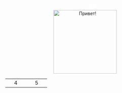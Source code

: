 <body>
    <div id="header" align="center">
      <center><font color='white'><big>Hello!👋🤙</big></font></center>
      </div>
        <div id="header" align="center">
      <img src="https://www.riotgames.com/darkroom/630/81fa62640571559795977cb9e5afbf02:b962fb42069bf5cd6d6aacf3cd82aba1/braum-wave-1.gif" width="200" height="200" alt="Привет!"/>
      </div>
    <table  background="myback.gif">
<tr>
  <td width="50" align="center">4</td>
  <td width="50" align="center">5</td>
</tr>
</table>
  </body>
